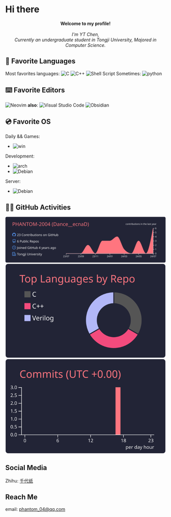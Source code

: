 <!--### Hi there 👋

Here are some ideas to get you started:

- 🔭 I’m currently working on ...
- 🌱 I’m currently learning ...
- 👯 I’m looking to collaborate on ...
- 🤔 I’m looking for help with ...
- 💬 Ask me about ...
- 📫 How to reach me: ...
- 😄 Pronouns: ...
- ⚡ Fun fact: ...
-->

# Hi there

<p align="center">
    <b> Welcome to my profile!</b>
    <br><br>
    <i>
     I'm YT Chen,<br>
     Currently an undergraduate student in Tongji University, Majored in Computer Science.
    </i>
</p>

## 🐣 Favorite Languages

Most favorites languages:
![C](https://img.shields.io/badge/c-black?style=for-the-badge&logo=c)
![C++](https://img.shields.io/badge/c++-black?style=for-the-badge&logo=C%2B%2B)
![Shell Script](https://img.shields.io/badge/shell_script-%23121011.svg?style=for-the-badge&logo=gnu-bash&logoColor=white)
Sometimes: ![python](https://img.shields.io/badge/python-black?style=for-the-badge&logo=python)

## ⌨️  Favorite Editors

![Neovim](https://img.shields.io/badge/NeoVim-%2357A143.svg?&style=for-the-badge&logo=neovim&logoColor=white)
**also**:  ![Visual Studio Code](https://img.shields.io/badge/Visual%20Studio%20Code-0078d7.svg?style=for-the-badge&logo=visual-studio-code&logoColor=white)
![Obsidian](https://img.shields.io/badge/Obsidian-%23483699.svg?style=for-the-badge&logo=obsidian&logoColor=white)

## 💿 Favorite OS

Daily && Games:

- ![win](https://img.shields.io/badge/windows_11_Pro-black?style=for-the-badge&logo=windows11)

Development:

- ![arch](https://img.shields.io/badge/arch_linux-black?style=for-the-badge&logo=archlinux)
- ![Debian](https://img.shields.io/badge/Debian-D70A53?style=for-the-badge&logo=debian&logoColor=white)

Server:

- ![Debian](https://img.shields.io/badge/Debian-D70A53?style=for-the-badge&logo=debian&logoColor=white)

## 👨‍💻 GitHub Activities
![](https://raw.githubusercontent.com/PHANTOM-2004/profile-summary-gen/master/profile-summary-card-output/moonlight/0-profile-details.svg)
![](https://raw.githubusercontent.com/PHANTOM-2004/profile-summary-gen/master/profile-summary-card-output/moonlight/1-repos-per-language.svg)
![](https://raw.githubusercontent.com/PHANTOM-2004/profile-summary-gen/master/profile-summary-card-output/moonlight/4-productive-time.svg)

<!--
![](https://github-profile-summary-cards.vercel.app/api/cards/profile-details?username=PHANTOM-2004&theme=moonlight)
![](https://github-profile-summary-cards.vercel.app/api/cards/repos-per-language?username=PHANTOM-2004&theme=moonlight)
![](https://github-profile-summary-cards.vercel.app/api/cards/productive-time?username=PHANTOM-2004&theme=moonlight&utcOffset=8)
-->

## Social Media

Zhihu: [千代纸](https://www.zhihu.com/people/qian-dai-zhi-61)

## Reach Me

email: <phantom_04@qq.com>
